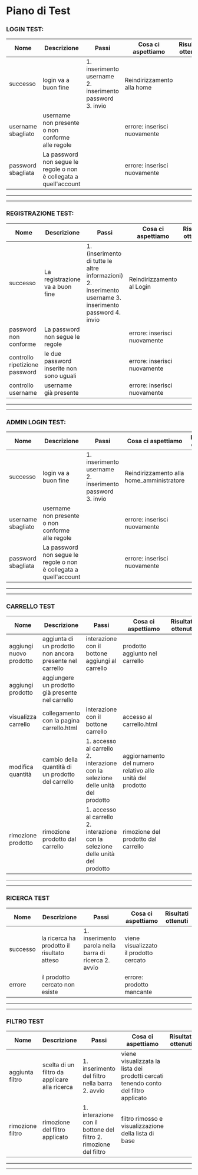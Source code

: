 # Piano di Test

### LOGIN TEST:

| Nome    | Descrizione | Passi       | Cosa ci aspettiamo           | Risultati ottenuti |
|---------|-----|------------------|-----------------|-------------------|
| successo   | login va a buon fine  | 1. inserimento username 2. inserimento password 3. invio    | Reindirizzamento alla home            |                   |
| username sbagliato    | username non presente o non conforme alle regole |          | errore: inserisci nuovamente          |                   |
| password sbagliata   | La password non segue le regole o non è collegata a quell'account  |         | errore: inserisci nuovamente         |                   |

------------------
------------------

### REGISTRAZIONE TEST:

| Nome    | Descrizione | Passi       | Cosa ci aspettiamo           | Risultati ottenuti |
|---------|-----|------------------|-----------------|-------------------|
| successo   | La registrazione va a buon fine  | 1. (inserimento di tutte le altre informazioni) 2. inserimento username 3. inserimento password 4. invio    | Reindirizzamento al Login            |                   |
| password non conforme   | La password non segue le regole  |         | errore: inserisci nuovamente         |                   |
| controllo ripetizione password   | le due password inserite non sono uguali  |      | errore: inserisci nuovamente          |                   |
| controllo username   | username già presente |      | errore: inserisci nuovamente          |                   |

------------
------------

### ADMIN LOGIN TEST:

| Nome    | Descrizione | Passi       | Cosa ci aspettiamo           | Risultati ottenuti |
|---------|-----|------------------|-----------------|-------------------|
| successo   | login va a buon fine  | 1. inserimento username 2. inserimento password 3. invio    | Reindirizzamento alla home_amministratore            |                   |
| username sbagliato    | username non presente o non conforme alle regole |          | errore: inserisci nuovamente          |                   |
| password sbagliata   | La password non segue le regole o non è collegata a quell'account  |         | errore: inserisci nuovamente         |                   |

------------------
------------------

### CARRELLO TEST

| Nome    | Descrizione | Passi       | Cosa ci aspettiamo           | Risultati ottenuti |
|---------|-----|------------------|-----------------|-------------------|
| aggiungi nuovo prodotto   | aggiunta di un prodotto non ancora presente nel carrello  | interazione con il bottone aggiungi al carrello  | prodotto aggiunto nel carrello |                   |
| aggiungi prodotto   | aggiungere un prodotto già presente nel carrello |          |        |                   |
| visualizza carrello  | collegamento con la pagina carrello.html | interazione con il bottone carrello        | accesso al carrello.html         |                   |
| modifica quantità | cambio della quantità di un prodotto del carrello | 1. accesso al carrello 2. interazione con la selezione delle unità del prodotto       | aggiornamento del numero relativo alle unità del prodotto        |                   |
| rimozione prodotto | rimozione prodotto dal carrello | 1. accesso al carrello 2. interazione con la selezione delle unità del prodotto       | rimozione del prodotto dal carrello |                   |

------------------
------------------

### RICERCA TEST
| Nome    | Descrizione | Passi       | Cosa ci aspettiamo           | Risultati ottenuti |
|---------|-----|------------------|-----------------|-------------------|
| successo   | la ricerca ha prodotto il risultato atteso  | 1. inserimento parola nella barra di ricerca 2. avvio   | viene visualizzato il prodotto cercato            |                   |
| errore   | il prodotto cercato non esiste |          | errore: prodotto mancante         |                   |

------------------
------------------

### FILTRO TEST
| Nome    | Descrizione | Passi       | Cosa ci aspettiamo           | Risultati ottenuti |
|---------|-----|------------------|-----------------|-------------------|
| aggiunta filtro   | scelta di un filtro da applicare alla ricerca | 1. inserimento del filtro nella barra 2. avvio   | viene visualizzata la lista dei prodotti cercati tenendo conto del filtro applicato            |                   |
| rimozione filtro   | rimozione del filtro applicato | 1. interazione con il bottone del filtro 2. rimozione del filtro         | filtro rimosso e visualizzazione della lista di base         |                   |

------------------
------------------
